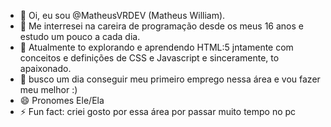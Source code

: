 - 👋 Oi, eu sou @MatheusVRDEV (Matheus William). 
- 👀 Me interresei na careira de programação desde os meus 16 anos e estudo um pouco a cada dia.
- 🌱 Atualmente to explorando e aprendendo HTML:5 jntamente com conceitos e definições de CSS e Javascript e sinceramente, to apaixonado.
- 💞️ busco um dia conseguir meu primeiro emprego nessa área e vou fazer meu melhor :)
- 😄 Pronomes Ele/Ela
- ⚡ Fun fact: criei gosto por essa área por passar muito tempo no pc 

<!---
MatheusVRDEV/MatheusVRDEV is a ✨ special ✨ repository because its `README.md` (this file) appears on your GitHub profile.
You can click the Preview link to take a look at your changes.
--->

